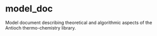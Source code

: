 model_doc
=========

Model document describing theoretical and algorithmic aspects of the Antioch thermo-chemistry library.
